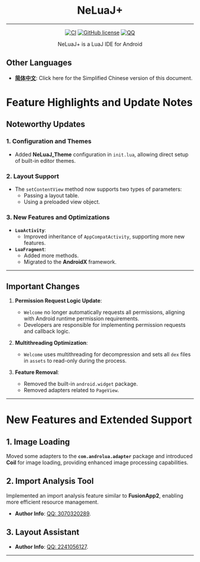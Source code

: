 <div align="center">

# NeLuaJ+

----
[![CI](https://github.com/znzsofficial/NeLuaJ/actions/workflows/gradle.yml/badge.svg?event=push)](https://github.com/znzsofficial/NeLuaJ/actions/workflows/gradle.yml)
[![GitHub license](https://img.shields.io/github/license/znzsofficial/NeLuaJ)](https://github.com/znzsofficial/NeLuaJ/blob/main/LICENSE)
[![QQ](https://img.shields.io/badge/Join-QQ_Group-ff69b4)](https://qm.qq.com/cgi-bin/qm/qr?k=Y4DCrLhx2bie5LaLF4msQOHLVY1s7EeN&jump_from=webapi&authKey=KV3sOndkaiImC7LZB3Rt37sCOyRG3akbzURt+4GyQXps2x1EkyCQl7D3+16GQXyE)

NeLuaJ+ is a LuaJ IDE for Android

</div>


## **Other Languages**
- **[简体中文](README_CN.md)**: Click here for the Simplified Chinese version of this document.


# Feature Highlights and Update Notes

## **Noteworthy Updates**
### **1. Configuration and Themes**
- Added **NeLuaJ_Theme** configuration in `init.lua`, allowing direct setup of built-in editor themes.

### **2. Layout Support**
- The `setContentView` method now supports two types of parameters:
    - Passing a layout table.
    - Using a preloaded view object.

### **3. New Features and Optimizations**
- **`LuaActivity`**:
    - Improved inheritance of `AppCompatActivity`, supporting more new features.
- **`LuaFragment`**:
    - Added more methods.
    - Migrated to the **AndroidX** framework.

---  

## **Important Changes**
1. **Permission Request Logic Update**:
    - `Welcome` no longer automatically requests all permissions, aligning with Android runtime permission requirements.
    - Developers are responsible for implementing permission requests and callback logic.

2. **Multithreading Optimization**:
    - `Welcome` uses multithreading for decompression and sets all `dex` files in `assets` to read-only during the process.

3. **Feature Removal**:
    - Removed the built-in `android.widget` package.
    - Removed adapters related to `PageView`.

---  

# New Features and Extended Support

## **1. Image Loading**
Moved some adapters to the **`com.androlua.adapter`** package and introduced **Coil** for image loading, providing enhanced image processing capabilities.

## **2. Import Analysis Tool**
Implemented an import analysis feature similar to **FusionApp2**, enabling more efficient resource management.
- **Author Info**: [QQ: 3070320289](#).

## **3. Layout Assistant**
- **Author Info**: [QQ: 2241056127](#).

---  